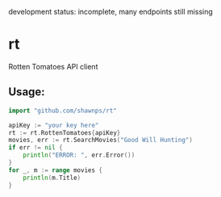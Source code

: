development status: incomplete, many endpoints still missing

rt
===============

Rotten Tomatoes API client

## Usage:
```Go
import "github.com/shawnps/rt"

apiKey := "your key here"
rt := rt.RottenTomatoes{apiKey}
movies, err := rt.SearchMovies("Good Will Hunting")
if err != nil {
    println("ERROR: ", err.Error())
}   
for _, m := range movies {
    println(m.Title)
}   
```
